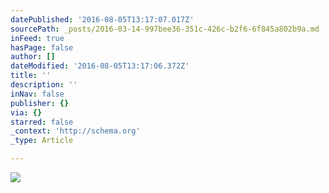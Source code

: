 ```yaml
---
datePublished: '2016-08-05T13:17:07.017Z'
sourcePath: _posts/2016-03-14-997bee36-351c-426c-b2f6-6f845a802b9a.md
inFeed: true
hasPage: false
author: []
dateModified: '2016-08-05T13:17:06.372Z'
title: ''
description: ''
inNav: false
publisher: {}
via: {}
starred: false
_context: 'http://schema.org'
_type: Article

---
```

![](https://s3-us-west-2.amazonaws.com/the-grid-img/p/19e35636c8dc230aa823713447fdbad351005d66.jpg)